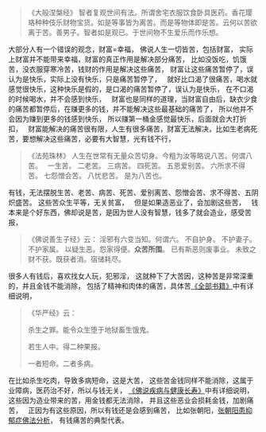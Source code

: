> 《大般涅槃经》
> 智者复观世间有法。所谓舍宅衣服饮食卧具医药。香花璎珞种种伎乐财物宝货。如是等事皆为离苦。而是等物体即是苦。云何以苦欲离于苦。善男子。智者如是观已。于世间物不生爱乐而作乐想。

大部分人有一个错误的观念，财富=幸福，
佛说人生一切皆苦，包括财富，
实际上财富并不能带来幸福，财富的真正作用是解决部分痛苦，
比如没饭吃，饥饿苦，没衣服穿寒冷苦，钱财的作用是解决这些痛苦，
财富让这些痛苦暂停了，误认为是快乐，实际上没有快乐，只是痛苦暂停了，
&nbsp;
就好比口渴了很痛苦，喝水就感觉很快乐，这种快乐是假的，是口渴的痛苦暂停了，误认为是快乐，
在不口渴的时候喝水，并不会感到快乐，
&nbsp;
财富也是同样的道理，当财富自由后，缺衣少食的痛苦都暂停后，在赚更多的钱，并不能解决这些最基础的痛苦了，
所以他并不会因为赚到更多的钱感到快乐，
所以赚第一桶金感觉最快乐，后面就会大打折扣，
&nbsp;
财富能解决的痛苦很有限，人生有很多痛苦，财富无法解决，比如生老病死苦，要想解决这些痛苦，必要有大智慧，光有钱不行，
&nbsp;
> 《法苑珠林》
> 人生在世常有无量众苦切身。今粗为汝等略说八苦。何谓八苦。
> &nbsp;
> 一生苦。
> 二老苦。
> 三病苦。
> 四死苦。
> 五恩爱别苦。
> 六所求不得苦。
> 七怨憎会苦。
> 八忧悲苦。
> 是为八苦也。

有钱，无法摆脱生苦、老苦、病苦、死苦、爱别离苦、怨憎会苦、求不得苦、五阴炽盛苦。
这些苦众生平等，无关贫富，
&nbsp;
但是如果造恶业了，会加剧这些苦，
&nbsp;
钱本来是个好东西，佛却说是苦，是因为世人没有智慧，钱多了就会造业，感受苦报，

> 《佛说善生子经》云： 
> 淫邪有六变当知。何谓六。
> 不自护身。
> 不护妻子。
> 不护家属。
> 以疑生恶。怨家得便。**众苦所围**。
> 已有斯恶则废事业。
> 未致之财不获。既获者消。宿储耗尽。

很多人有钱后，喜欢找女人玩，犯邪淫，
这就种下了大苦因，这种苦是非常深重的，并且金钱不能消除，
包括了精神和肉体的痛苦，具体苦[《全部书籍》](https://7qrbxke2v5.k.topthink.com/@ln2qd8jrdg/quanbushujihezuozhe.html)中有详细说明，

> 《华严经》云：
> 
> 杀生之罪。能令众生堕于地狱畜生饿鬼。
> 
> 若生人中。得二种果报。
> 
> 一者短命。二者多病。 
> 

在比如杀生吃肉，导致多病短命，这是大苦，
这些苦金钱同样不能消除，这属于业障病，医药治不好，所以与钱无关，
[《佛说疾病与健康长寿》](https://7qrbxke2v5.k.topthink.com/@ogr85b1re1/mulu.html)中有详细说明，
&nbsp;
这些因为造业带来的苦，用金钱都无法消除，
并且这些恶业会损耗金钱，加剧痛苦，
&nbsp;
正因为有这些原因，所以有钱还是会感到痛苦，
比如张朝阳，[张朝阳患抑郁症佛法分析](https://7qrbxke2v5.k.topthink.com/@6gp5myv2b3/zhangzhaochaoyanghuanyiyuzhengfofafenxi.html)，
有钱痛苦的典型代表。

